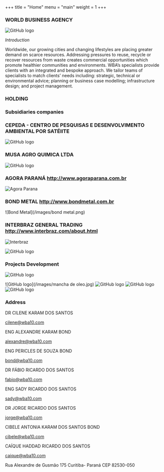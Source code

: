 +++
title = "Home"
menu = "main"
weight = 1
+++



### WORLD BUSINESS AGENCY   
![GitHub logo](/images/logo.jpg)

*Introduction*

Worldwide, our growing cities and changing lifestyles
are placing greater demand on scarce resources.
Addressing pressures to reuse, recycle or recover
resources from waste creates commercial opportunities
which promote healthier communities and environments.
WBA’s specialists provide clients with an integrated and
bespoke approach.
We tailor teams of specialists to match clients’ needs
including: strategic, technical or environmental advice;
planning or business case modelling; infrastructure
design; and project management.


### HOLDING
### Subsidiaries companies

### CEPEDA - CENTRO DE PESQUISAS E DESENVOLVIMENTO AMBIENTAL POR SATÉlITE
![GitHub logo](/images/cepeda.PNG)

### MUSA AGRO QUIMICA LTDA
![GitHub logo](/images/musa.PNG)

### AGORA PARANÁ  http://www.agoraparana.com.br
![Agora Parana](/images/agoraparana.png)

### BOND METAL  http://www.bondmetal.com.br
![Bond Metal](/images/bond metal.png)

### INTERBRAZ GENERAL TRADING  http://www.interbraz.com/about.html         
![Interbraz](/images/interbraz.png)





![GitHub logo](/images/florestatropicalalter.jpg)

### Projects Development

![GitHub logo](/images/projetos.jpg)



![GitHub logo](/images/mancha de oleo.jpg) ![GitHub logo](/images/satelite.jpg)   ![GitHub logo](/images/proteçãomananciais.jpg) ![GitHub logo](/images/reciclagem.jpg)


### Address

DR CILENE KARAM DOS SANTOS

[cilene@wba10.com](mailto:cilene@wba10.com)

ENG ALEXANDRE KARAM BOND

[alexandre@wba10.com](mailto:alexandre@wba10.com)

ENG PERICLES DE SOUZA BOND

[bond@wba10.com](mailto:bond@wba10.com)

DR FÁBIO RICARDO DOS SANTOS

[fabio@wba10.com](mailto:fabio@wba10.com)

ENG SADY RICARDO DOS SANTOS

[sady@wba10.com](mailto:sady@wba10.com)

DR JORGE RICARDO DOS SANTOS

[jorge@wba10.com](mailto:jorge@wba10.com)

CIBELE ANTONIA KARAM DOS SANTOS BOND

[cibele@wba10.com](mailto:cibele@wba10.com)


CAÍQUE HADDAD RICARDO DOS SANTOS

[caique@wba10.com](mailto:caique@wba10.com)

Rua Alexandre de Gusmão 175 Curitiba- Paraná
CEP 82530-050
